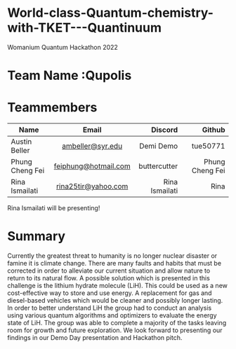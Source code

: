 # World-class-Quantum-chemistry-with-TKET---Quantinuum
Womanium Quantum Hackathon 2022

# Team Name :Qupolis

# Teammembers 

| Name            | Email               | Discord         | Github        |
| --------------- |:-------------------:| --------------: |--------------:|
| Austin Beller   | ambeller@syr.edu    | Demi Demo       |tue50771       |
| Phung Cheng Fei | feiphung@hotmail.com| buttercutter    |Phung Cheng Fei|
| Rina Ismailati  | rina25tir@yahoo.com | Rina Ismailati  |Rina           |

Rina Ismailati will be presenting!

# Summary 
Currently the greatest threat to humanity is no longer nuclear disaster or famine it is climate change. There are many faults and habits that must be corrected in order to alleviate our current situation and allow nature to return to its natural flow. A possible solution which is presented in this challenge is the lithium hydrate molecule (LiH). This could be used as a new cost-effective way to store and use energy. A replacement for gas and diesel-based vehicles which would be cleaner and possibly longer lasting. In order to better understand LiH the group had to conduct an analysis using various quantum algorithms and optimizers to evaluate the energy state of LiH. The group was able to complete a majority of the tasks leaving room for growth and future exploration. We look forward to presenting our findings in our Demo Day presentation and Hackathon pitch. 
